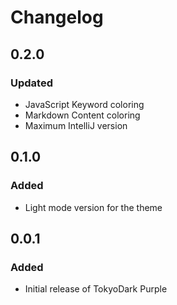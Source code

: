 # Changelog

## 0.2.0
### Updated
- JavaScript Keyword coloring
- Markdown Content coloring
- Maximum IntelliJ version

## 0.1.0
### Added
- Light mode version for the theme

## 0.0.1
### Added
- Initial release of TokyoDark Purple
